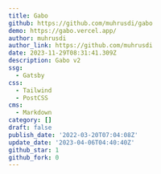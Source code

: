 ```yaml
---
title: Gabo
github: https://github.com/muhrusdi/gabo
demo: https://gabo.vercel.app/
author: muhrusdi
author_link: https://github.com/muhrusdi
date: 2023-11-29T08:31:41.309Z
description: Gabo v2
ssg:
  - Gatsby
css:
  - Tailwind
  - PostCSS
cms:
  - Markdown
category: []
draft: false
publish_date: '2022-03-20T07:04:08Z'
update_date: '2023-04-06T04:40:40Z'
github_star: 1
github_fork: 0
---
```

